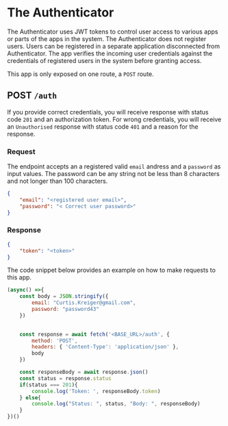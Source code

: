 # The Authenticator

The Authenticator uses JWT tokens to control user access to various apps or parts of the apps in the system. The Authenticator does not register users. Users can be registered in a separate application disconnected from Authenticator. The app verifies the incoming user credentials against the credentials of registered users in the system before granting access. 

This app is only exposed on one route, a `POST` route. 

## POST `/auth`

If you provide correct credentials, you will receive response with status code `201` and an authorization token. For wrong credentials, you will receive an `Unauthorised` response with status code `401` and a reason for the response.

### Request
The endpoint accepts an a registered valid `email` andress and a `password` as input values. The password can be any string not be less than 8 characters and not longer than 100 characters.

``` json
{
    "email": "<registered user email>",
    "password": "< Correct user password>"
}

 ```

### Response

``` json
{
    "token": "<token>"
}
 ```
The code snippet below provides an example on how to make requests to this app.

```javascript
(async() =>{
    const body = JSON.stringify({
        email: "Curtis.Kreiger@gmail.com",
        password: "password43"
    })

    
    const response = await fetch('<BASE_URL>/auth', {
        method: 'POST',
        headers: { 'Content-Type': 'application/json' },
        body
    })

    const responseBody = await response.json()
    const status = response.status
    if(status === 201){
        console.log('Token: ', responseBody.token)
    } else{
        console.log("Status: ", status, "Body: ", responseBody)
    }
})()
```